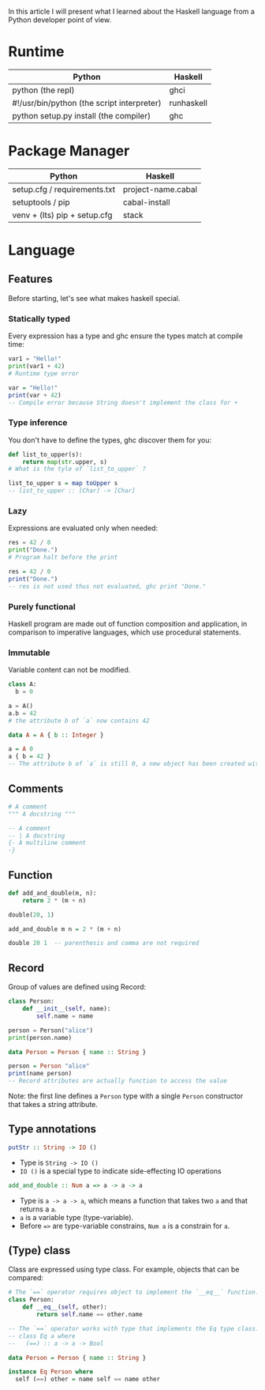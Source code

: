 In this article I will present what I learned about the Haskell language from a Python developer point of view.

# Runtime

| Python                                       | Haskell            |
|----------------------------------------------|--------------------|
| python (the repl)                            | ghci               |
| #!/usr/bin/python (the script interpreter)   | runhaskell         |
| python setup.py install (the compiler)       | ghc                |


# Package Manager

| Python                               | Haskell            |
|--------------------------------------|--------------------|
| setup.cfg / requirements.txt         | project-name.cabal |
| setuptools / pip                     | cabal-install      |
| venv + (lts) pip + setup.cfg         | stack              |


# Language

## Features

Before starting, let's see what makes haskell special.

### Statically typed

Every expression has a type and ghc ensure the types match at compile time:

```python
var1 = "Hello!"
print(var1 + 42)
# Runtime type error
```

```haskell
var = "Hello!"
print(var + 42)
-- Compile error because String doesn't implement the class for +
```

### Type inference

You don't have to define the types, ghc discover them for you:

```python
def list_to_upper(s):
    return map(str.upper, s)
# What is the tyle of `list_to_upper` ?
```

```haskell
list_to_upper s = map toUpper s
-- list_to_upper :: [Char] -> [Char]
```

### Lazy

Expressions are evaluated only when needed:

```python
res = 42 / 0
print("Done.")
# Program halt before the print
```

```haskell
res = 42 / 0
print("Done.")
-- res is not used thus not evaluated, ghc print "Done."
```

### Purely functional

Haskell program are made out of function composition and application, in comparison to imperative languages, which use procedural statements.


### Immutable

Variable content can not be modified.

```python
class A:
  b = 0

a = A()
a.b = 42
# the attribute b of `a` now contains 42
```

```haskell
data A = A { b :: Integer }

a = A 0
a { b = 42 }
-- The attribute b of `a` is still 0, a new object has been created with b set to 42
```


## Comments

```python
# A comment
""" A docstring """
```

```haskell
-- A comment
-- | A docstring
{- A multiline comment
-}
```

## Function

```python
def add_and_double(m, n):
    return 2 * (m + n)

double(20, 1)
```

```haskell
add_and_double m n = 2 * (m + n)

double 20 1  -- parenthesis and comma are not required
```

## Record

Group of values are defined using Record:

```python
class Person:
    def __init__(self, name):
        self.name = name

person = Person("alice")
print(person.name)
```

```haskell
data Person = Person { name :: String }

person = Person "alice"
print(name person)
-- Record attributes are actually function to access the value
```

Note: the first line defines a `Person` type with a single `Person` constructor that takes a string attribute.

## Type annotations

```haskell
putStr :: String -> IO ()
```

* Type is `String -> IO ()`
* `IO ()` is a special type to indicate side-effecting IO operations

```haskell
add_and_double :: Num a => a -> a -> a
```

* Type is `a -> a -> a`, which means a function that takes two `a` and that returns a `a`.
* `a` is a variable type (type-variable).
* Before `=>` are type-variable constrains, `Num a` is a constrain for `a`.


## (Type) class

Class are expressed using type class. For example, objects that can be compared:

```python
# The `==` operator requires object to implement the `__eq__` function:
class Person:
    def __eq__(self, other):
        return self.name == other.name
```

```haskell
-- The `==` operator works with type that implements the Eq type class:
-- class Eq a where
--   (==) :: a -> a -> Bool

data Person = Person { name :: String }

instance Eq Person where
  self (==) other = name self == name other
```
